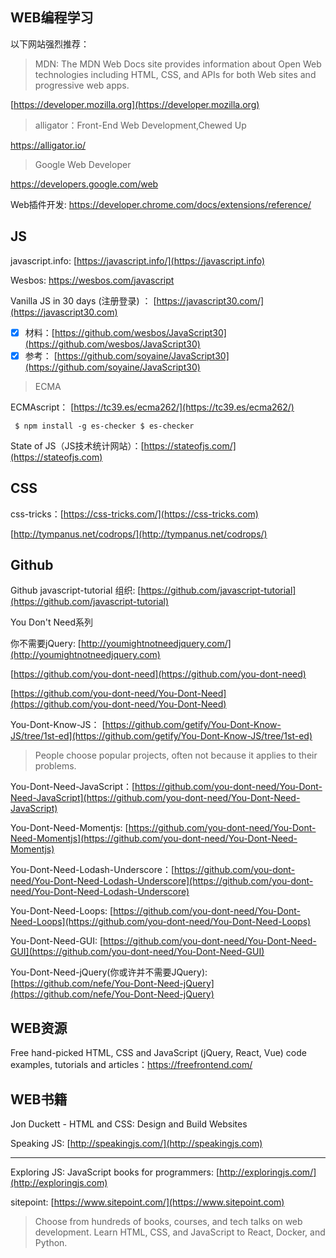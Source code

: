 ## WEB编程学习

以下网站强烈推荐：

> MDN: The MDN Web Docs site provides information about Open Web technologies including HTML, CSS, and APIs for both Web sites and progressive web apps.

[https://developer.mozilla.org](https://developer.mozilla.org)

> alligator：Front-End Web Development,Chewed Up

https://alligator.io/

> Google Web Developer

https://developers.google.com/web

Web插件开发: https://developer.chrome.com/docs/extensions/reference/

## JS

javascript.info: [https://javascript.info/](https://javascript.info)

Wesbos: https://wesbos.com/javascript


Vanilla JS in 30 days (注册登录) ： [https://javascript30.com/](https://javascript30.com)

* [x] 材料：[https://github.com/wesbos/JavaScript30](https://github.com/wesbos/JavaScript30)
* [x] 参考： [https://github.com/soyaine/JavaScript30](https://github.com/soyaine/JavaScript30)

> ECMA

ECMAscript： [https://tc39.es/ecma262/](https://tc39.es/ecma262/)

```
 $ npm install -g es-checker $ es-checker
```

State of JS（JS技术统计网站）：[https://stateofjs.com/](https://stateofjs.com)

## CSS

css-tricks：[https://css-tricks.com/](https://css-tricks.com)

[http://tympanus.net/codrops/](http://tympanus.net/codrops/)

## Github

Github javascript-tutorial 组织: [https://github.com/javascript-tutorial](https://github.com/javascript-tutorial)

You Don't Need系列

你不需要jQuery: [http://youmightnotneedjquery.com/](http://youmightnotneedjquery.com)

[https://github.com/you-dont-need](https://github.com/you-dont-need)

[https://github.com/you-dont-need/You-Dont-Need](https://github.com/you-dont-need/You-Dont-Need)

You-Dont-Know-JS： [https://github.com/getify/You-Dont-Know-JS/tree/1st-ed](https://github.com/getify/You-Dont-Know-JS/tree/1st-ed)

> People choose popular projects, often not because it applies to their problems.

You-Dont-Need-JavaScript：[https://github.com/you-dont-need/You-Dont-Need-JavaScript](https://github.com/you-dont-need/You-Dont-Need-JavaScript)

You-Dont-Need-Momentjs: [https://github.com/you-dont-need/You-Dont-Need-Momentjs](https://github.com/you-dont-need/You-Dont-Need-Momentjs)

You-Dont-Need-Lodash-Underscore：[https://github.com/you-dont-need/You-Dont-Need-Lodash-Underscore](https://github.com/you-dont-need/You-Dont-Need-Lodash-Underscore)

You-Dont-Need-Loops: [https://github.com/you-dont-need/You-Dont-Need-Loops](https://github.com/you-dont-need/You-Dont-Need-Loops)

You-Dont-Need-GUI: [https://github.com/you-dont-need/You-Dont-Need-GUI](https://github.com/you-dont-need/You-Dont-Need-GUI)

You-Dont-Need-jQuery(你或许并不需要JQuery): [https://github.com/nefe/You-Dont-Need-jQuery](https://github.com/nefe/You-Dont-Need-jQuery)

## WEB资源

Free hand-picked HTML, CSS and JavaScript (jQuery, React, Vue) code examples, tutorials and articles：https://freefrontend.com/

## WEB书籍

Jon Duckett - HTML and CSS: Design and Build Websites

Speaking JS: [http://speakingjs.com/](http://speakingjs.com)

---

Exploring JS: JavaScript books for programmers: [http://exploringjs.com/](http://exploringjs.com)

sitepoint: [https://www.sitepoint.com/](https://www.sitepoint.com)

> Choose from hundreds of books, courses, and tech talks on web development. Learn HTML, CSS, and JavaScript to React, Docker, and Python.

